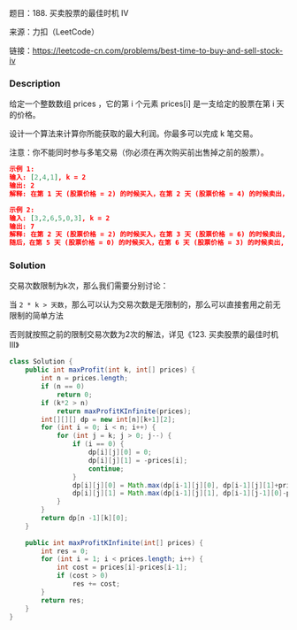题目：188. 买卖股票的最佳时机 IV

来源：力扣（LeetCode）

链接：https://leetcode-cn.com/problems/best-time-to-buy-and-sell-stock-iv

### Description

给定一个整数数组 prices ，它的第 i 个元素 prices[i] 是一支给定的股票在第 i 天的价格。

设计一个算法来计算你所能获取的最大利润。你最多可以完成 k 笔交易。

注意：你不能同时参与多笔交易（你必须在再次购买前出售掉之前的股票）。

```json
示例 1:
输入: [2,4,1], k = 2
输出: 2
解释: 在第 1 天 (股票价格 = 2) 的时候买入，在第 2 天 (股票价格 = 4) 的时候卖出，这笔交易所能获得利润 = 4-2 = 2 。

示例 2:
输入: [3,2,6,5,0,3], k = 2
输出: 7
解释: 在第 2 天 (股票价格 = 2) 的时候买入，在第 3 天 (股票价格 = 6) 的时候卖出, 这笔交易所能获得利润 = 6-2 = 4 。
随后，在第 5 天 (股票价格 = 0) 的时候买入，在第 6 天 (股票价格 = 3) 的时候卖出, 这笔交易所能获得利润 = 3-0 = 3 。
```

### Solution

交易次数限制为k次，那么我们需要分别讨论：

当 `2 * k > 天数`，那么可以认为交易次数是无限制的，那么可以直接套用之前无限制的简单方法

否则就按照之前的限制交易次数为2次的解法，详见《123. 买卖股票的最佳时机 III》

```java
class Solution {
    public int maxProfit(int k, int[] prices) {
        int n = prices.length;
        if (n == 0)
            return 0;
        if (k*2 > n)
            return maxProfitKInfinite(prices);
        int[][][] dp = new int[n][k+1][2];
        for (int i = 0; i < n; i++) {
            for (int j = k; j > 0; j--) {
                if (i == 0) {
                    dp[i][j][0] = 0;
                    dp[i][j][1] = -prices[i];
                    continue;
                }
                dp[i][j][0] = Math.max(dp[i-1][j][0], dp[i-1][j][1]+prices[i]);
                dp[i][j][1] = Math.max(dp[i-1][j][1], dp[i-1][j-1][0]-prices[i]);
            }
        }
        return dp[n -1][k][0];
    }
    
    public int maxProfitKInfinite(int[] prices) {
        int res = 0;
        for (int i = 1; i < prices.length; i++) {
            int cost = prices[i]-prices[i-1];
            if (cost > 0)
                res += cost;
        }
        return res;
    }
}
```

